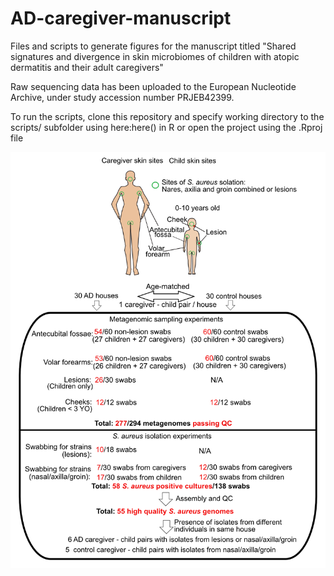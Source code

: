 # AD-caregiver-manuscript
Files and scripts to generate figures for the manuscript titled "Shared signatures and divergence in skin microbiomes of children with atopic dermatitis and their adult caregivers"

Raw sequencing data has been uploaded to the European Nucleotide Archive, under study accession number PRJEB42399.

To run the scripts, clone this repository and specify working directory to the scripts/ subfolder using here:here() in R or open the project using the .Rproj file

<img src='/plots/figS1a.png' width='2000'>

